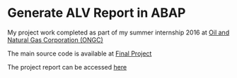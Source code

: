 # Generate ALV Report in ABAP

My project work completed as part of my summer internship 2016 at [Oil and Natural Gas Corporation (ONGC)](www.ongcindia.com)

The main source code is available at [Final Project]()

The project report can be accessed [here]()
